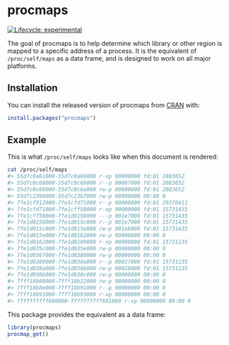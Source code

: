 
<!-- README.md is generated from README.Rmd. Please edit that file -->

# procmaps

<!-- badges: start -->

[![Lifecycle:
experimental](https://img.shields.io/badge/lifecycle-experimental-orange.svg)](https://www.tidyverse.org/lifecycle/#experimental)
<!-- badges: end -->

The goal of procmaps is to help determine which library or other region
is mapped to a specific address of a process. It is the equivalent of
`/proc/self/maps` as a data frame, and is designed to work on all major
platforms.

## Installation

You can install the released version of procmaps from
[CRAN](https://CRAN.R-project.org) with:

``` r
install.packages("procmaps")
```

## Example

This is what `/proc/self/maps` looks like when this document is
rendered:

``` bash
cat /proc/self/maps
#> 55d7c0a61000-55d7c0a69000 r-xp 00000000 fd:01 2883652                    /bin/cat
#> 55d7c0c68000-55d7c0c69000 r--p 00007000 fd:01 2883652                    /bin/cat
#> 55d7c0c69000-55d7c0c6a000 rw-p 00008000 fd:01 2883652                    /bin/cat
#> 55d7c2396000-55d7c23b7000 rw-p 00000000 00:00 0                          [heap]
#> 7fe1cf912000-7fe1cfd71000 r--p 00000000 fd:01 29370411                   /usr/lib/locale/locale-archive
#> 7fe1cfd71000-7fe1cff58000 r-xp 00000000 fd:01 15731435                   /lib/x86_64-linux-gnu/libc-2.27.so
#> 7fe1cff58000-7fe1d0158000 ---p 001e7000 fd:01 15731435                   /lib/x86_64-linux-gnu/libc-2.27.so
#> 7fe1d0158000-7fe1d015c000 r--p 001e7000 fd:01 15731435                   /lib/x86_64-linux-gnu/libc-2.27.so
#> 7fe1d015c000-7fe1d015e000 rw-p 001eb000 fd:01 15731435                   /lib/x86_64-linux-gnu/libc-2.27.so
#> 7fe1d015e000-7fe1d0162000 rw-p 00000000 00:00 0 
#> 7fe1d0162000-7fe1d0189000 r-xp 00000000 fd:01 15731135                   /lib/x86_64-linux-gnu/ld-2.27.so
#> 7fe1d035c000-7fe1d035e000 rw-p 00000000 00:00 0 
#> 7fe1d0367000-7fe1d0389000 rw-p 00000000 00:00 0 
#> 7fe1d0389000-7fe1d038a000 r--p 00027000 fd:01 15731135                   /lib/x86_64-linux-gnu/ld-2.27.so
#> 7fe1d038a000-7fe1d038b000 rw-p 00028000 fd:01 15731135                   /lib/x86_64-linux-gnu/ld-2.27.so
#> 7fe1d038b000-7fe1d038c000 rw-p 00000000 00:00 0 
#> 7fff18b00000-7fff18b22000 rw-p 00000000 00:00 0                          [stack]
#> 7fff18b8e000-7fff18b91000 r--p 00000000 00:00 0                          [vvar]
#> 7fff18b91000-7fff18b93000 r-xp 00000000 00:00 0                          [vdso]
#> ffffffffff600000-ffffffffff601000 r-xp 00000000 00:00 0                  [vsyscall]
```

This package provides the equivalent as a data frame:

``` r
library(procmaps)
procmap_get()
```
